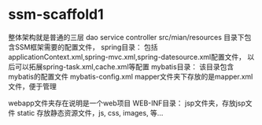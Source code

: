 # ssm-scaffold1
整体架构就是普通的三层 dao service controller
src/mian/resources 目录下包含SSM框架需要的配置文件，
spring目录：
        包括applicationContext.xml,spring-mvc.xml,spring-datesource.xml配置文件，
        以后可以拓展spring-task.xml,cache.xml等配置
mybatis目录：
        该目录包含mybatis的配置文件 mybatis-config.xml 
        mapper文件夹下存放的是mapper.xml文件，便于管理

webapp文件夹存在说明是一个web项目
    WEB-INF目录：
        jsp文件夹，存放jsp文件
        static 存放静态资源文件，js, css, images, 等...